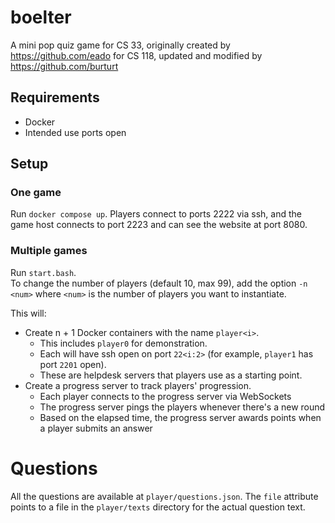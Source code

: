 # boelter

A mini pop quiz game for CS 33, originally created by https://github.com/eado for CS 118, updated and modified by https://github.com/burturt

## Requirements

- Docker
- Intended use ports open

## Setup

### One game

Run `docker compose up`. Players connect to ports 2222 via ssh, and the game host connects to port 2223 and can see the website at port 8080.

### Multiple games

Run `start.bash`.  
To change the number of players (default 10, max 99),
add the option `-n <num>` where `<num>` is the number of players you want to
instantiate.

This will:

- Create n + 1 Docker containers with the name `player<i>`.
  - This includes `player0` for demonstration.
  - Each will have ssh open on port `22<i:2>` (for example, `player1` has port
    `2201` open).
  - These are helpdesk servers that players use as a starting point.
- Create a progress server to track players' progression.
  - Each player connects to the progress server via WebSockets
  - The progress server pings the players whenever there's a new round
  - Based on the elapsed time, the progress server awards points when a player
    submits an answer

# Questions

All the questions are available at `player/questions.json`. The `file`
attribute points to a file in the `player/texts` directory for the actual
question text.
